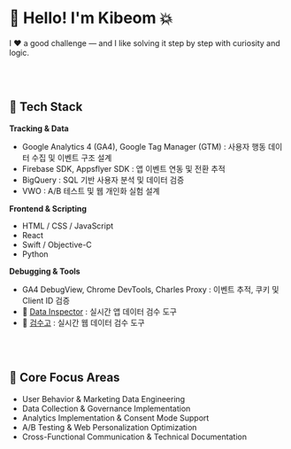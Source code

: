 # 👋 Hello! I'm Kibeom 💥
I ❤️ a good challenge — and I like solving it step by step with curiosity and logic.

<br><br>

## 🔧 Tech Stack
**Tracking & Data**  
- Google Analytics 4 (GA4), Google Tag Manager (GTM) : 사용자 행동 데이터 수집 및 이벤트 구조 설계 
- Firebase SDK, Appsflyer SDK : 앱 이벤트 연동 및 전환 추적
- BigQuery : SQL 기반 사용자 분석 및 데이터 검증
- VWO : A/B 테스트 및 웹 개인화 실험 설계

**Frontend & Scripting**
- HTML / CSS / JavaScript
- React
- Swift / Objective-C
- Python

**Debugging & Tools**  
- GA4 DebugView, Chrome DevTools, Charles Proxy : 이벤트 추적, 쿠키 및 Client ID 검증
- 🔗 [Data Inspector](https://github.com/amazing86400/Project_DataInspector) : 실시간 앱 데이터 검수 도구
- 🔗 [검수고](https://github.com/amazing86400/Project_Crome_Gumsugo) : 실시간 웹 데이터 검수 도구

<br><br>

## 📌 Core Focus Areas
- User Behavior & Marketing Data Engineering 
- Data Collection & Governance Implementation
- Analytics Implementation & Consent Mode Support
- A/B Testing & Web Personalization Optimization
- Cross-Functional Communication & Technical Documentation

